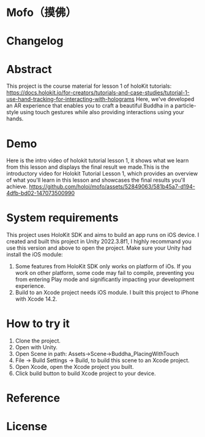 # Mofo（摸佛）

# Changelog

# Abstract

This project is the course material for lesson 1 of holoKit tutorials:
https://docs.holokit.io/for-creators/tutorials-and-case-studies/tutorial-1-use-hand-tracking-for-interacting-with-holograms
Here, we've developed an AR experience that enables you to craft a beautiful Buddha in a particle-style using touch gestures while also providing interactions using your hands.

# Demo

Here is the intro video of holokit tutorial lesson 1, it shows what we learn from this lesson and displays the final result we made.This is the introductory video for Holokit Tutorial Lesson 1, which provides an overview of what you'll learn in this lesson and showcases the final results you'll achieve.
https://github.com/holoi/mofo/assets/52849063/581b45a7-d194-4dfb-bd02-147073500990

# System requirements

This project uses HoloKit SDK and aims to build an app runs on iOS device.
I created and built this project in Unity 2022.3.8f1, I highly recommand you use this version and above to open the project.
Make sure your Unity had install the iOS module:
  1. Some features from HoloKit SDK only works on platform of iOs. If you work on other platform, some code may fail to compile, preventing you from entering Play mode and significantly impacting your development experience.
  2. Build to an Xcode project needs iOS module.
I built this project to iPhone with Xcode 14.2.

# How to try it
1. Clone the project.
2. Open with Unity.
3. Open Scene in path: Assets->Scene->Buddha_PlacingWithTouch
4. File -> Build Settings -> Build, to build this scene to an Xcode project.
5. Open Xcode, open the Xcode project you built.
6. Click build button to build Xcode project to your device.

# Reference

# License
